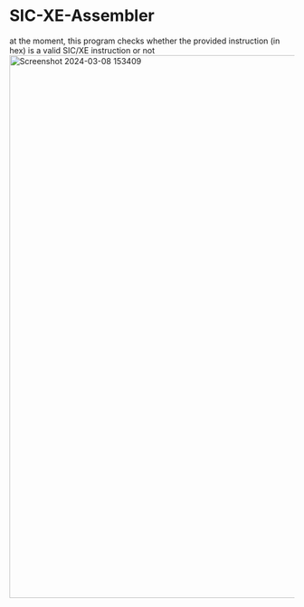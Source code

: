 # SIC-XE-Assembler
at the moment, this program checks whether the provided instruction (in hex) is a valid SIC/XE instruction or not
<img width="960" alt="Screenshot 2024-03-08 153409" src="https://github.com/MmukulKhedekar/SIC-XE-Assembler/assets/36923816/acfa5c57-a857-4638-9015-4ff3c768d156">
